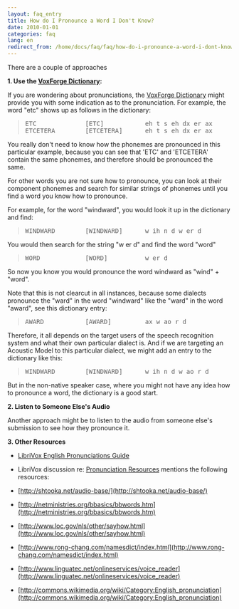 ```yaml
---
layout: faq_entry
title: How do I Pronounce a Word I Don't Know?
date: 2010-01-01
categories: faq
lang: en
redirect_from: /home/docs/faq/faq/how-do-i-pronounce-a-word-i-dont-know
---
```

There are a couple of approaches 

**1\. Use the [VoxForge Dictionary](http://www.dev.voxforge.org/projects/SpeechCorpus/browser/Trunk/Lexicon/VoxForge/VoxForgeDict):**

If you are wondering about pronunciations, the [VoxForge Dictionary](http://www.dev.voxforge.org/projects/SpeechCorpus/browser/Trunk/Lexicon/VoxForge/VoxForgeDict) might provide you with some indication as to the pronunciation.  For example, the word "etc" shows up as follows in the dictionary:

> <pre>ETC             [ETC]           eh t s eh dx er ax
> ETCETERA        [ETCETERA]      eh t s eh dx er ax</pre>

You really don't need to know how the phonemes are pronounced in this particular example, because you can see that 'ETC' and 'ETCETERA' contain the same phonemes, and therefore should be pronounced the same.

For other words you are not sure how to pronounce, you can look at their component phonemes and search for similar strings of phonemes until you find a word you know how to pronounce. 

For example, for the word "windward", you would look it up in the dictionary and find:

> <pre>WINDWARD        [WINDWARD]      w ih n d w er d</pre>

You would then search for the string  "w er d" and find the word "word"

> <pre>WORD            [WORD]          w er d </pre>

So now you know you would pronounce the word windward as "wind" + "word". 

Note that this is not clearcut in all instances, because some dialects pronounce the "ward" in the word "windward" like the "ward" in the word "award", see this dictionary entry:

> <pre>AWARD           [AWARD]         ax w ao r d</pre>

Therefore, it all depends on the target users of the speech recognition system and what their own particular dialect is.  And if we are targeting an Acoustic Model to this particular dialect, we might add an entry to the dictionary like this:

> <pre>WINDWARD        [WINDWARD]      w ih n d w ao r d</pre>

But in the non-native speaker case, where you might not have any idea how to pronounce a word, the dictionary is a good start.

**2\. Listen to Someone Else's Audio**

Another approach might be to listen to the audio from someone else's submission to see how they pronounce it. 

**3\. Other Resources**

*   [LibriVox English Pronunciations Guide
    ](http://wiki.librivox.org/index.php/English_Pronunciation_Guides)

*   LibriVox discussion re: [Pronunciation Resources](http://librivox.org/forum/viewtopic.php?t=8151) mentions the following resources:

*   [http://shtooka.net/audio-base/](http://shtooka.net/audio-base/)
*   [http://netministries.org/bbasics/bbwords.htm](http://netministries.org/bbasics/bbwords.htm)
*   [http://www.loc.gov/nls/other/sayhow.html](http://www.loc.gov/nls/other/sayhow.html)
*   [http://www.rong-chang.com/namesdict/index.html](http://www.rong-chang.com/namesdict/index.html)
*   [http://www.linguatec.net/onlineservices/voice_reader](http://www.linguatec.net/onlineservices/voice_reader)
*   [http://commons.wikimedia.org/wiki/Category:English_pronunciation](http://commons.wikimedia.org/wiki/Category:English_pronunciation)
